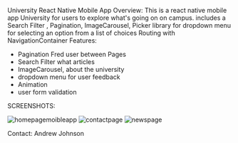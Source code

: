 University React Native Mobile App
Overview: This is a react native mobile app University for users to explore what's going on on campus. includes a Search Filter , Pagination, ImageCarousel, Picker library for dropdown menu for selecting an option from a list of choices Routing with NavigationContainer
Features:
* Pagination Fred user between Pages
* Search Filter what articles
* ImageCarousel, about the university
* dropdown menu for user feedback
* Animation
* user form validation




SCREENSHOTS:

![homepagemoibleapp](https://github.com/user-attachments/assets/0c866b24-feba-442a-8ce0-8c4f5233d327)
![contactpage](https://github.com/user-attachments/assets/dc631513-4222-41bd-bde0-c67e2288033e)
![newspage](https://github.com/user-attachments/assets/a3d6cba4-d08b-4590-a009-236227e88c8b)




Contact: 
Andrew Johnson
